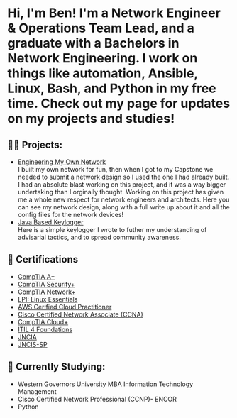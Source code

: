 <h1>Hi, I'm Ben! I'm a Network Engineer & Operations Team Lead, and a graduate with a Bachelors in Network Engineering. I work on things like automation, Ansible, Linux, Bash, and Python in my free time. Check out my page for updates on my projects and studies!

<h2>👨‍💻 Projects:</h2>

- [Engineering My Own Network](https://github.com/Bzahirpour/Network-Design/tree/main) <br>I built my own network for fun, then when I got to my Capstone we needed to submit a network design so I used the one I had already built. I had an absolute blast working on this project, and it was a way bigger undertaking than I orginally thought. Working on this project has given me a whole new respect for network engineers and architects. Here you can see my network design, along with a full write up about it and all the config files for the network devices!<br>
- [Java Based Keylogger](https://github.com/Bzahirpour/Key-Capture) <br>Here is a simple keylogger I wrote to futher my understanding of advisarial tactics, and to spread community awareness. 


<h2>📄 Certifications</h2>

- [CompTIA A+](https://www.credly.com/badges/0608eb26-3a29-4353-bb45-b4647f1cd22f/linked_in_profile)
- [CompTIA Security+](https://www.credly.com/badges/545f24d1-4400-41ed-948d-af65a5adb4cb/linked_in?t=s8nvb2)
- [CompTIA Network+](https://www.credly.com/users/benjamin-zahirpour/badges)
- [LPI: Linux Essentials](https://cs.lpi.org/caf/Xamman/certification/verify/LPI000603474/j9csttyq8r)
- [AWS Cerified Cloud Practitioner](https://www.credly.com/users/benjamin-zahirpour/badges)
- [Cisco Certified Network Associate (CCNA)](https://www.credly.com/users/benjamin-zahirpour/badges)
- [CompTIA Cloud+](https://www.credly.com/users/benjamin-zahirpour/badges)
- [ITIL 4 Foundations](https://www.linkedin.com/in/benjamin-zahirpour/)
- [JNCIA](https://www.linkedin.com/in/benjamin-zahirpour/)
- [JNCIS-SP](https://www.linkedin.com/in/benjamin-zahirpour/)

<h2>🏫 Currently Studying:</h2>

- Western Governors University MBA Information Technology Management<br>
- Cisco Certified Network Professional (CCNP)- ENCOR 
- Python

